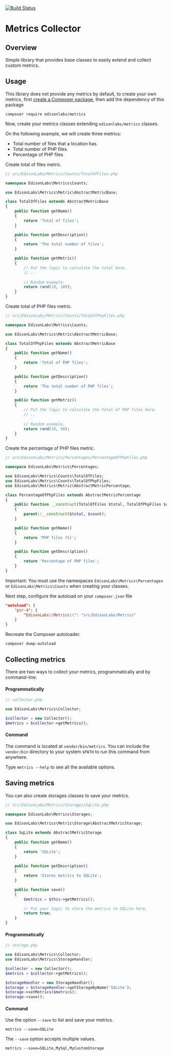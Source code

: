 [![Build Status](https://travis-ci.com/EdisonLabs/metrics.svg?branch=1.x)](https://travis-ci.com/EdisonLabs/metrics)

# Metrics Collector

## Overview
Simple library that provides base classes to easily extend and collect custom metrics.

## Usage

This library does not provide any metrics by default, to create your own metrics, first [create a Composer package](https://getcomposer.org/doc/01-basic-usage.md), then add the dependency of this package

```
composer require edisonlabs/metrics
```

Now, create your metrics classes extending `edisonlabs/metrics` classes. 

On the following example, we will create three metrics:
- Total number of files that a location has.
- Total number of PHP files.
- Percentage of PHP files

Create total of files metric.
```php
// src/EdisonLabs/Metrics/Counts/TotalOfFiles.php

namespace EdisonLabs\Metrics\Counts;

use EdisonLabs\Metrics\Metric\AbstractMetricBase;

class TotalOfFiles extends AbstractMetricBase
{
    public function getName()
    {
        return 'Total of files';
    }

    public function getDescription()
    {
        return 'The total number of files';
    }

    public function getMetric()
    {
        // Put the logic to calculate the total here.
        // ..
        
        // Random example.
        return rand(10, 100);
    }
}
```

Create total of PHP files metric.
```php
// src/EdisonLabs/Metrics/Counts/TotalOfPhpFiles.php

namespace EdisonLabs\Metrics\Counts;

use EdisonLabs\Metrics\Metric\AbstractMetricBase;

class TotalOfPhpFiles extends AbstractMetricBase
{
    public function getName()
    {
        return 'Total of PHP files';
    }

    public function getDescription()
    {
        return 'The total number of PHP files';
    }

    public function getMetric()
    {
        // Put the logic to calculate the total of PHP files here.
        // ..
        
        // Random example.
        return rand(10, 50);
    }
}
```

Create the percentage of PHP files metric.
```php
// src/EdisonLabs/Metrics/Percentages/PercentageOfPhpFiles.php

namespace EdisonLabs\Metrics\Percentages;

use EdisonLabs\Metrics\Counts\TotalOfFiles;
use EdisonLabs\Metrics\Counts\TotalOfPhpFiles;
use EdisonLabs\Metrics\Metric\AbstractMetricPercentage;

class PercentageOfPhpFiles extends AbstractMetricPercentage
{
    public function __construct(TotalOfFiles $total, TotalOfPhpFiles $count)
    {
        parent::__construct($total, $count);
    }

    public function getName()
    {
        return 'PHP files (%)';
    }

    public function getDescription()
    {
        return 'Percentage of PHP files';
    }
}
```

Important: You must use the namespaces `EdisonLabs\Metrics\Percentages` or `EdisonLabs\Metrics\Counts` when creating your classes.

Next step, configure the autoload on your `composer.json` file
```json
"autoload": {
    "psr-4": {
        "EdisonLabs\\Metrics\\": "src/EdisonLabs/Metrics"
    }
}
```

Recreate the Composer autoloader.
```
composer dump-autoload
```

## Collecting metrics

There are two ways to collect your metrics, programmatically and by command-line.

 #### Programmatically
 ```php
 // collector.php
 
use EdisonLabs\Metrics\Collector;

$collector = new Collector();
$metrics = $collector->getMetrics();
```
 
#### Command

The command is located at `vendor/bin/metrics`. You can include the `vendor/bin` directory to your system `$PATH` to run this command from anywhere.

Type `metrics --help` to see all the available options.

## Saving metrics
You can also create storages classes to save your metrics.

```php
// src/EdisonLabs/Metrics/Storages/SqLite.php

namespace EdisonLabs\Metrics\Storages;

use EdisonLabs\Metrics\Metric\Storage\AbstractMetricStorage;

class SqLite extends AbstractMetricStorage
{
    public function getName()
    {
        return 'SQLite';
    }
    
    public function getDescription()
    {
        return 'Stores metrics to SQLite';
    }

    public function save()
    {
        $metrics = $this->getMetrics();

        // Put your logic to store the metrics to SQLite here.
        return true;
    }
}
```

#### Programmatically
```php
// storage.php

use EdisonLabs\Metrics\Collector;
use EdisonLabs\Metrics\StorageHandler;

$collector = new Collector();
$metrics = $collector->getMetrics();

$storageHandler = new StorageHandler();
$storage = $storageHandler->getStorageByName('SQLite');
$storage->setMetrics($metrics);
$storage->save();
```

#### Command
Use the option `--save` to list and save your metrics.
```
metrics --save=SQLite
```

The `--save` option accepts multiple values.
```
metrics --save=SQLite,MySql,MyCustomStorage
```
